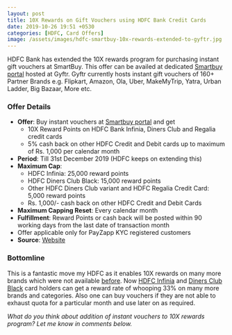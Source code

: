 ```yaml
---
layout: post
title: 10X Rewards on Gift Vouchers using HDFC Bank Credit Cards
date: 2019-10-26 19:51 +0530
categories: [HDFC, Card Offers]
image: /assets/images/hdfc-smartbuy-10x-rewards-extended-to-gyftr.jpg
---
```


HDFC Bank has extended the 10X rewards program for purchasing instant gift vouchers at SmartBuy. This offer can be availed at dedicated [Smartbuy portal](https://www.gyftr.com/hdfcsmartbuy/) hosted at Gyftr. Gyftr currently hosts instant gift vouchers of 160+ Partner Brands e.g. Flipkart, Amazon, Ola, Uber, MakeMyTrip, Yatra, Urban Ladder, Big Bazaar, More etc.

### Offer Details

- **Offer**: Buy instant vouchers at [Smartbuy portal](https://www.gyftr.com/hdfcsmartbuy/) and get
  - 10X Reward Points on HDFC Bank Infinia, Diners Club and Regalia credit cards
  - 5% cash back on other HDFC Credit and Debit cards up to maximum of Rs. 1,000 per calendar month
- **Period**: Till 31st December 2019 (HDFC keeps on extending this)
- **Maximum Cap**:
  - HDFC Infinia: 25,000 reward points
  - HDFC Diners Club Black: 15,000 reward points
  - Other HDFC Diners Club variant and HDFC Regalia Credit Card: 5,000 reward points
  - Rs. 1,000/- cash back on other HDFC Credit and Debit Cards
- **Maximum Capping Reset**: Every calendar month
- **Fulfillment**: Reward Points or cash back will be posted within 90 working days from the last date of transaction month
- Offer applicable only for PayZapp KYC registered customers
- **Source**: [Website](https://www.gyftr.com/hdfcsmartbuy/terms-and-conditions)

### Bottomline

This is a fantastic move my HDFC as it enables 10X rewards on many more brands which were not available [before](/hdfc-bank-credit-card-10x-rewards-september-2019-update/). Now [HDFC Infinia](/hdfc-bank-infinia-credit-card-upgrade-experience/) and [Diners Club Black](/hdfc-diners-club-black-credit-card-review/) card holders can get a reward rate of whooping 33% on many more brands and categories. Also one can buy vouchers if they are not able to exhaust quota for a particular month and use later on as required.

_What do you think about addition of instant vouchers to 10X rewards program? Let me know in comments below._
